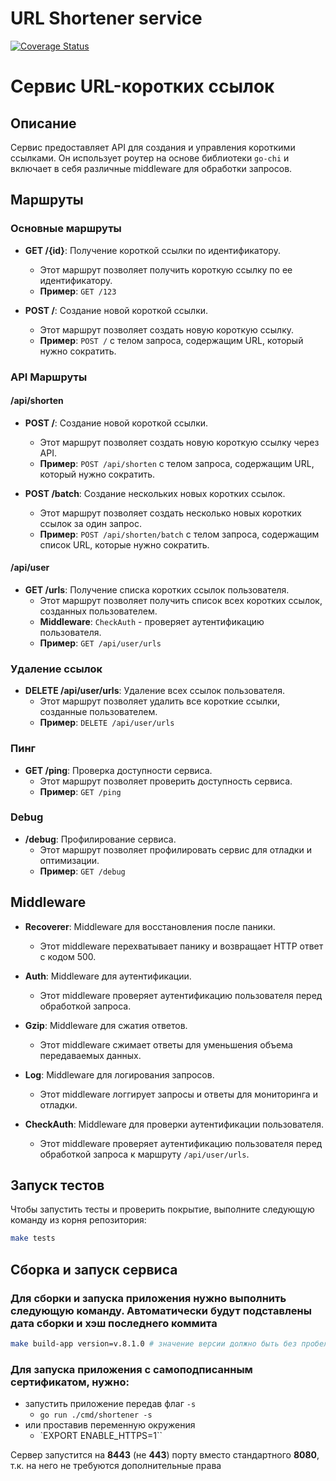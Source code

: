 # URL Shortener service
[![Coverage Status](https://img.shields.io/badge/coverage-55.6%25-brightgreen)](https://github.com/RIBorisov/urlshortener/coverage.html)
# Сервис URL-коротких ссылок

## Описание

Сервис предоставляет API для создания и управления короткими ссылками. Он использует роутер на основе библиотеки `go-chi` и включает в себя различные middleware для обработки запросов.

## Маршруты

### Основные маршруты

- **GET /{id}**: Получение короткой ссылки по идентификатору.
  -  Этот маршрут позволяет получить короткую ссылку по ее идентификатору.
  - **Пример**: `GET /123`

- **POST /**: Создание новой короткой ссылки.
  -  Этот маршрут позволяет создать новую короткую ссылку.
  - **Пример**: `POST /` с телом запроса, содержащим URL, который нужно сократить.

### API Маршруты

#### /api/shorten

- **POST /**: Создание новой короткой ссылки.
  -  Этот маршрут позволяет создать новую короткую ссылку через API.
  - **Пример**: `POST /api/shorten` с телом запроса, содержащим URL, который нужно сократить.

- **POST /batch**: Создание нескольких новых коротких ссылок.
  -  Этот маршрут позволяет создать несколько новых коротких ссылок за один запрос.
  - **Пример**: `POST /api/shorten/batch` с телом запроса, содержащим список URL, которые нужно сократить.

#### /api/user

- **GET /urls**: Получение списка коротких ссылок пользователя.
  -  Этот маршрут позволяет получить список всех коротких ссылок, созданных пользователем.
  - **Middleware**: `CheckAuth` - проверяет аутентификацию пользователя.
  - **Пример**: `GET /api/user/urls`

### Удаление ссылок

- **DELETE /api/user/urls**: Удаление всех ссылок пользователя.
  -  Этот маршрут позволяет удалить все короткие ссылки, созданные пользователем.
  - **Пример**: `DELETE /api/user/urls`

### Пинг

- **GET /ping**: Проверка доступности сервиса.
  -  Этот маршрут позволяет проверить доступность сервиса.
  - **Пример**: `GET /ping`

### Debug

- **/debug**: Профилирование сервиса.
  -  Этот маршрут позволяет профилировать сервис для отладки и оптимизации.
  - **Пример**: `GET /debug`

## Middleware

- **Recoverer**: Middleware для восстановления после паники.
  -  Этот middleware перехватывает панику и возвращает HTTP ответ с кодом 500.

- **Auth**: Middleware для аутентификации.
  -  Этот middleware проверяет аутентификацию пользователя перед обработкой запроса.

- **Gzip**: Middleware для сжатия ответов.
  -  Этот middleware сжимает ответы для уменьшения объема передаваемых данных.

- **Log**: Middleware для логирования запросов.
  -  Этот middleware логгирует запросы и ответы для мониторинга и отладки.

- **CheckAuth**: Middleware для проверки аутентификации пользователя.
  - Этот middleware проверяет аутентификацию пользователя перед обработкой запроса к маршруту `/api/user/urls`.

## Запуск тестов

Чтобы запустить тесты и проверить покрытие, выполните следующую команду из корня репозитория:
```bash
make tests
```

## Сборка и запуск сервиса

### Для сборки и запуска приложения нужно выполнить следующую команду. Автоматически будут подставлены дата сборки и хэш последнего коммита
```bash
make build-app version=v.8.1.0 # значение версии должно быть без пробелов
```

### Для запуска приложения с самоподписанным сертификатом, нужно:
- запустить приложение передав флаг `-s`
  - `go run ./cmd/shortener -s`
- или проставив переменную окружения
  - `EXPORT ENABLE_HTTPS=1``

Сервер запустится на **8443** (не **443**) порту вместо стандартного **8080**, т.к. на него не требуются дополнительные права
